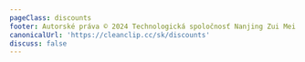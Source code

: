 ```yaml
---
pageClass: discounts
footer: Autorské práva © 2024 Technologická spoločnosť Nanjing Zui Mei Jia
canonicalUrl: 'https://cleanclip.cc/sk/discounts'
discuss: false
---
```

<Discounts/>